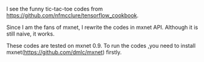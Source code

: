 I see the funny tic-tac-toe codes from https://github.com/nfmcclure/tensorflow_cookbook.

Since I am the fans of mxnet, I rewrite the codes in mxnet API. Although it is still naive, it works.

These codes are tested on mxnet 0.9. To run the codes ,you need to install mxnet(https://github.com/dmlc/mxnet) firstly.


